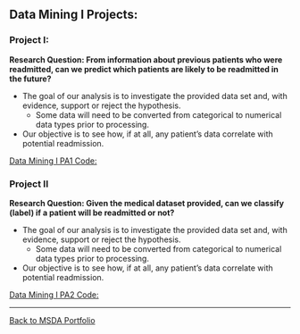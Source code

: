 ## Data Mining I Projects:

### Project I: 
**Research Question: From information about previous patients who were readmitted, can we predict which patients are likely to be readmitted in the future?**
- The goal of our analysis is to investigate the provided data set and, with evidence, support or reject the hypothesis. 
  - Some data will need to be converted from categorical to numerical data types prior to processing. 
- Our objective is to see how, if at all, any patient’s data correlate with potential readmission.

[Data Mining I PA1 Code:](D209_DataMiningI_PA1.pdf)



### Project II
**Research Question: Given the medical dataset provided, can we classify (label) if a patient will be readmitted or not?**
- The goal of our analysis is to investigate the provided data set and, with evidence, support or reject the hypothesis. 
  - Some data will need to be converted from categorical to numerical data types prior to processing. 
- Our objective is to see how, if at all, any patient’s data correlate with potential readmission.

[Data Mining I PA2 Code:](D209_DataMiningI_PA2.pdf)


___

[Back to MSDA Portfolio](https://github.com/jasonewillis/MSDA_Portfolio)
